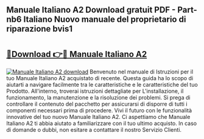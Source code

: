 ## Manuale Italiano A2 Download gratuit PDF - Part-nb6 Italiano Nuovo manuale del proprietario di riparazione bvis1

# <h2><a href="http://dfaod2.blite.top/?on=Manuale+Italiano+A2">🔗Download 👉🔴 Manuale Italiano A2</a></h2>

[![Manuale Italiano A2 download](https://i.imgur.com/lujVjoI.png)](http://dfaod2.blite.top/?on=Manuale+Italiano+A2)
Benvenuto nel manuale di Istruzioni per il tuo Manuale Italiano A2 acquistato di recente. Questa guida ha lo scopo di aiutarti a navigare facilmente tra le caratteristiche e le caratteristiche del tuo Prodotto. All'interno, troverai istruzioni dettagliate per L'installazione, il funzionamento, la manutenzione e la risoluzione dei problemi. Si prega di controllare il contenuto del pacchetto per assicurarsi di disporre di tutti i componenti necessari prima di procedere. Vivi il futuro con le funzionalità innovative del tuo nuovo Manuale Italiano A2. Ci aspettiamo che Manuale Italiano A2 ti abbia aiutato a familiarizzare con il tuo ultimo acquisto. In caso di domande o dubbi, non esitare a contattare il nostro Servizio Clienti.
